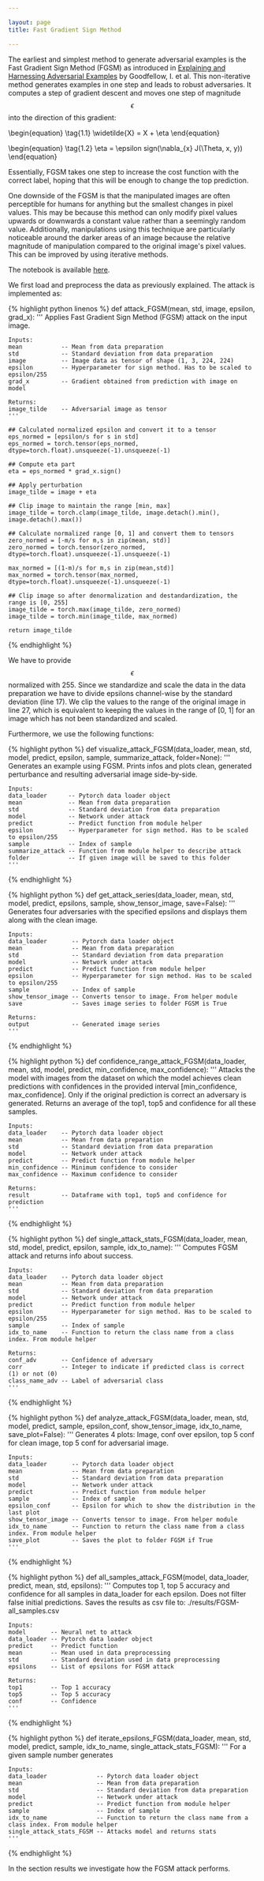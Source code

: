```yaml
---

layout: page
title: Fast Gradient Sign Method

---
```


The earliest and simplest method to generate adversarial examples is the Fast Gradient Sign Method (FGSM) as introduced in [Explaining and Harnessing Adversarial Examples](http://arxiv.org/abs/1607.02533) by Goodfellow, I. et al. This non-iterative method generates examples in one step and leads to robust adversaries. It computes a step of gradient descent and moves one step of magnitude $$\epsilon$$ into the direction of this gradient:

\begin{equation}
\tag{1.1}
\widetilde{X} = X + \eta
\end{equation}

\begin{equation}
\tag{1.2}
\eta = \epsilon sign(\nabla_{x} J(\Theta, x, y))
\end{equation}

Essentially, FGSM takes one step to increase the cost function with the correct label, hoping that this will be enough to change the top prediction.

One downside of the FGSM is that the manipulated images are often perceptible for humans for anything but the smallest changes in pixel values. This may be because this method can only modify pixel values upwards or downwards a constant value rather than a seemingly random value. Additionally, manipulations using this technique are particularly noticeable around the darker areas of an image because the relative magnitude of manipulation compared to the original image's pixel values. This can be improved by using iterative methods.

The notebook is available <a id="raw-url" href="https://raw.githubusercontent.com/daved01/Adversarial_Examples/master/01_Fast-Gradient-Sign-Method.ipynb" download>here</a>.

We first load and preprocess the data as previously explained. The attack is implemented as:

{% highlight python linenos %}
def attack_FGSM(mean, std, image, epsilon, grad_x):
    '''
    Applies Fast Gradient Sign Method (FGSM) attack on the input image.
    
    Inputs:
    mean           -- Mean from data preparation
    std            -- Standard deviation from data preparation
    image          -- Image data as tensor of shape (1, 3, 224, 224)  
    epsilon        -- Hyperparameter for sign method. Has to be scaled to epsilon/255
    grad_x         -- Gradient obtained from prediction with image on model
    
    Returns:
    image_tilde    -- Adversarial image as tensor
    '''
    
    ## Calculated normalized epsilon and convert it to a tensor   
    eps_normed = [epsilon/s for s in std]
    eps_normed = torch.tensor(eps_normed, dtype=torch.float).unsqueeze(-1).unsqueeze(-1)
    
    ## Compute eta part
    eta = eps_normed * grad_x.sign()

    ## Apply perturbation
    image_tilde = image + eta    
    
    ## Clip image to maintain the range [min, max]
    image_tilde = torch.clamp(image_tilde, image.detach().min(), image.detach().max())
    
    ## Calculate normalized range [0, 1] and convert them to tensors
    zero_normed = [-m/s for m,s in zip(mean, std)]
    zero_normed = torch.tensor(zero_normed, dtype=torch.float).unsqueeze(-1).unsqueeze(-1)
    
    max_normed = [(1-m)/s for m,s in zip(mean,std)]
    max_normed = torch.tensor(max_normed, dtype=torch.float).unsqueeze(-1).unsqueeze(-1)
    
    ## Clip image so after denormalization and destandardization, the range is [0, 255]
    image_tilde = torch.max(image_tilde, zero_normed)
    image_tilde = torch.min(image_tilde, max_normed)
    
    return image_tilde
{% endhighlight %}

We have to provide $$\epsilon$$ normalized with 255. Since we standardize and scale the data in the data preparation we have to divide epsilons channel-wise by the standard deviation (line 17). We clip the values to the range of the original image in line 27, which is equivalent to keeping the values in the range of [0, 1] for an image which has not been standardized and scaled.


Furthermore, we use the following functions:

{% highlight python %}
def visualize_attack_FGSM(data_loader, mean, std, model, predict, epsilon, sample, summarize_attack, folder=None):
    '''
    Generates an example using FGSM. Prints infos and plots clean, generated perturbance and resulting 
    adversarial image side-by-side.
    
    Inputs:
    data_loader      -- Pytorch data loader object
    mean             -- Mean from data preparation
    std              -- Standard deviation from data preparation
    model            -- Network under attack   
    predict          -- Predict function from module helper   
    epsilon          -- Hyperparameter for sign method. Has to be scaled to epsilon/255
    sample           -- Index of sample 
    summarize_attack -- Function from module helper to describe attack
    folder           -- If given image will be saved to this folder
    '''
{% endhighlight %}


{% highlight python %}
def get_attack_series(data_loader, mean, std, model, predict, epsilons, sample, show_tensor_image, save=False):
    '''
    Generates four adversaries with the specified epsilons and displays them along with the clean image.
    
    Inputs:
    data_loader       -- Pytorch data loader object
    mean              -- Mean from data preparation
    std               -- Standard deviation from data preparation
    model             -- Network under attack   
    predict           -- Predict function from module helper   
    epsilon           -- Hyperparameter for sign method. Has to be scaled to epsilon/255
    sample            -- Index of sample 
    show_tensor_image -- Converts tensor to image. From helper module
    save              -- Saves image series to folder FGSM is True

    Returns:
    output            -- Generated image series
    '''
{% endhighlight %}


{% highlight python %}
def confidence_range_attack_FGSM(data_loader, mean, std, model, predict, min_confidence, max_confidence):
    '''
    Attacks the model with images from the dataset on which the model achieves clean predictions with
    confidences in the provided interval [min_confidence, max_confidence]. Only if the original
    prediction is correct an adversary is generated.
    Returns an average of the top1, top5 and confidence for all these samples.
    
    Inputs:
    data_loader    -- Pytorch data loader object
    mean           -- Mean from data preparation
    std            -- Standard deviation from data preparation
    model          -- Network under attack   
    predict        -- Predict function from module helper   
    min_confidence -- Minimum confidence to consider
    max_confidence -- Maximum confidence to consider
    
    Returns:
    result         -- Dataframe with top1, top5 and confidence for prediction
    '''
{% endhighlight %}


{% highlight python %}
def single_attack_stats_FGSM(data_loader, mean, std, model, predict, epsilon, sample, idx_to_name):
    '''
    Computes FGSM attack and returns info about success.
    
    Inputs:
    data_loader    -- Pytorch data loader object
    mean           -- Mean from data preparation
    std            -- Standard deviation from data preparation
    model          -- Network under attack   
    predict        -- Predict function from module helper   
    epsilon        -- Hyperparameter for sign method. Has to be scaled to epsilon/255
    sample         -- Index of sample 
    idx_to_name    -- Function to return the class name from a class index. From module helper
    
    Returns:
    conf_adv       -- Confidence of adversary
    corr           -- Integer to indicate if predicted class is correct (1) or not (0)
    class_name_adv -- Label of adversarial class
    '''
{% endhighlight %}


{% highlight python %}
def analyze_attack_FGSM(data_loader, mean, std, model, predict, sample, epsilon_conf, show_tensor_image, 
idx_to_name, save_plot=False):
    '''
    Generates 4 plots: Image, conf over epsilon, top 5 conf for clean image, top 5 conf for adversarial image.
    
    Inputs:
    data_loader       -- Pytorch data loader object
    mean              -- Mean from data preparation
    std               -- Standard deviation from data preparation
    model             -- Network under attack   
    predict           -- Predict function from module helper   
    sample            -- Index of sample
    epsilon_conf      -- Epsilon for which to show the distribution in the last plot
    show_tensor_image -- Converts tensor to image. From helper module
    idx_to_name       -- Function to return the class name from a class index. From module helper
    save_plot         -- Saves the plot to folder FGSM if True
    ''' 
{% endhighlight %}


{% highlight python %}
def all_samples_attack_FGSM(model, data_loader, predict, mean, std, epsilons):
    '''
    Computes top 1, top 5 accuracy and confidence for all samples in data_loader for each epsilon.
    Does not filter false initial predictions.
    Saves the results as csv file to: ./results/FGSM-all_samples.csv

    Inputs:
    model       -- Neural net to attack
    data_loader -- Pytorch data loader object
    predict     -- Predict function
    mean        -- Mean used in data preprocessing
    std         -- Standard deviation used in data preprocessing
    epsilons    -- List of epsilons for FGSM attack

    Returns:
    top1        -- Top 1 accuracy
    top5        -- Top 5 accuracy
    conf        -- Confidence
    '''
{% endhighlight %}


{% highlight python %}
def iterate_epsilons_FGSM(data_loader, mean, std, model, predict, sample, idx_to_name, single_attack_stats_FGSM):
    '''
    For a given sample number generates
    
    Inputs:
    data_loader              -- Pytorch data loader object
    mean                     -- Mean from data preparation
    std                      -- Standard deviation from data preparation
    model                    -- Network under attack   
    predict                  -- Predict function from module helper   
    sample                   -- Index of sample
    idx_to_name              -- Function to return the class name from a class index. From module helper
    single_attack_stats_FGSM -- Attacks model and returns stats
    '''
{% endhighlight %}


In the section results we investigate how the FGSM attack performs.